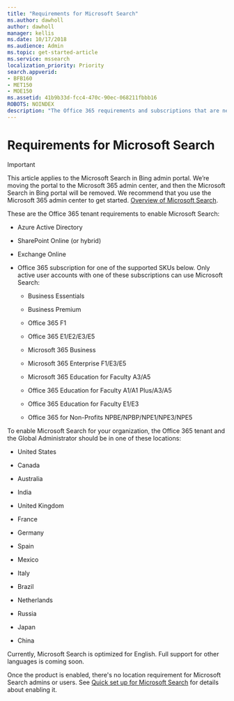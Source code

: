 ```yaml
---
title: "Requirements for Microsoft Search"
ms.author: dawholl
author: dawholl
manager: kellis
ms.date: 10/17/2018
ms.audience: Admin
ms.topic: get-started-article
ms.service: mssearch
localization_priority: Priority
search.appverid:
- BFB160
- MET150
- MOE150
ms.assetid: 41b9b33d-fcc4-470c-90ec-068211fbbb16
ROBOTS: NOINDEX
description: "The Office 365 requirements and subscriptions that are needed to enable Microsoft Search"
---
```


# Requirements for Microsoft Search

> [!IMPORTANT]
> This article applies to the Microsoft Search in Bing admin portal. We’re moving the portal to the Microsoft 365 admin center, and then the Microsoft Search in Bing portal will be removed. We recommend that you use the Microsoft 365 admin center to get started. [Overview of Microsoft Search](overview-microsoft-search.md).

These are the Office 365 tenant requirements to enable Microsoft Search: 
  
- Azure Active Directory
    
- SharePoint Online (or hybrid)
    
- Exchange Online
    
- Office 365 subscription for one of the supported SKUs below. Only active user accounts with one of these subscriptions can use Microsoft Search:
    
  - Business Essentials
    
  - Business Premium
    
  - Office 365 F1
    
  - Office 365 E1/E2/E3/E5
    
  - Microsoft 365 Business
    
  - Microsoft 365 Enterprise F1/E3/E5
    
  - Microsoft 365 Education for Faculty A3/A5
    
  - Office 365 Education for Faculty A1/A1 Plus/A3/A5
    
  - Office 365 Education for Faculty E1/E3
    
  - Office 365 for Non-Profits NPBE/NPBP/NPE1/NPE3/NPE5
    
To enable Microsoft Search for your organization, the Office 365 tenant and the Global Administrator should be in one of these locations:
  
- United States
    
- Canada
    
- Australia
    
- India
    
- United Kingdom
    
- France
    
- Germany
  
- Spain
    
- Mexico
    
- Italy
    
- Brazil
    
- Netherlands
    
- Russia
    
- Japan

- China
 
Currently, Microsoft Search is optimized for English. Full support for other languages is coming soon.

Once the product is enabled, there's no location requirement for Microsoft Search admins or users. See [Quick set up for Microsoft Search](quick-set-up.md) for details about enabling it. 

  

